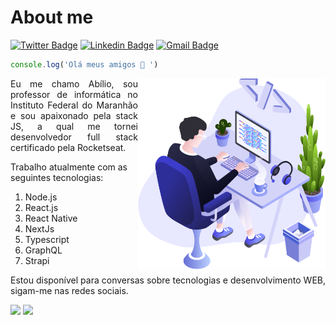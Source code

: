 
# About me
<a href="https://twitter.com/abilioscoelho"><img alt="Twitter Badge" src="https://img.shields.io/badge/-@abilioscoelho-1ca0f1?style=flat-square&labelColor=1ca0f1&logo=twitter&logoColor=white&link=https://twitter.com/abilioscoelho"/></a>
<a href="https://www.linkedin.com/in/abilio-coelho-0542a2132/"><img alt="Linkedin Badge" src="https://img.shields.io/badge/-Abilio%20Coelho-blue?style=flat-square&logo=Linkedin&logoColor=white&link=https://www.linkedin.com/in/abilio-coelho-0542a2132/"/></a>
<a href="mailto:abiliocoelho@gmail.com"><img alt="Gmail Badge" src="https://img.shields.io/badge/-abiliocoelho@gmail.com-c14438?style=flat-square&logo=Gmail&logoColor=white&link=mailto:abiliocoelho@gmail.com"/></a>

```javascript
console.log('Olá meus amigos 👋 ')
```
<img align="right" src="https://github.com/abiliocoelho/abiliocoelho/blob/master/illustration.png" width="300"/>
<p align="justify">Eu me chamo Abílio, sou professor de informática no Instituto Federal do Maranhão e sou apaixonado pela stack JS, a qual me tornei desenvolvedor full stack certificado pela Rocketseat.</p>

Trabalho atualmente com as seguintes tecnologias: 
1. Node.js
2. React.js
3. React Native
4. NextJs
5. Typescript
6. GraphQL
7. Strapi

<p align="justify">Estou disponível para conversas sobre tecnologias e desenvolvimento WEB, sigam-me nas redes sociais.</p>

<img width="434px" src="https://github-readme-stats.vercel.app/api/top-langs/?username=abiliocoelho&layout=compact&theme=dracula)](https://github.com/abiliocoelho/github-readme-statsl" />
<img width="434px" src="https://github-readme-stats.vercel.app/api?username=abiliocoelho&theme=dracula&show_icons=true&hide=contribs,prs" />


 
